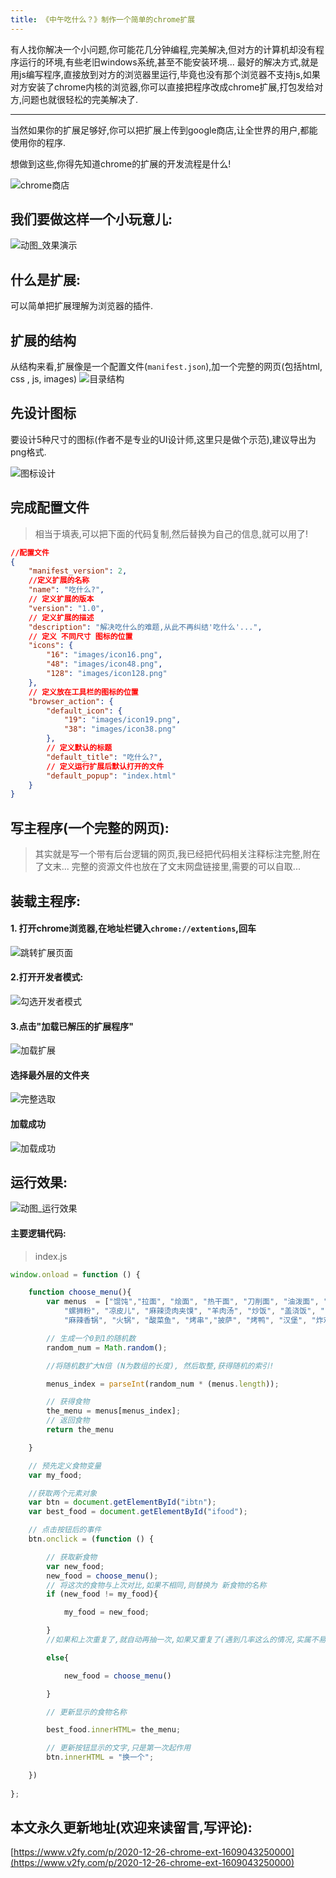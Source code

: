 ```yaml
---
title: 《中午吃什么？》制作一个简单的chrome扩展
---
```




有人找你解决一个小问题,你可能花几分钟编程,完美解决,但对方的计算机却没有程序运行的环境,有些老旧windows系统,甚至不能安装环境...
最好的解决方式,就是用js编写程序,直接放到对方的浏览器里运行,毕竟也没有那个浏览器不支持js,如果对方安装了chrome内核的浏览器,你可以直接把程序改成chrome扩展,打包发给对方,问题也就很轻松的完美解决了.

---
当然如果你的扩展足够好,你可以把扩展上传到google商店,让全世界的用户,都能使用你的程序.

想做到这些,你得先知道chrome的扩展的开发流程是什么!

![chrome商店](https://www.v2fy.com/asset/0i/jikemiji/jikemiji-md/2020-12-26-chrome-ext-1609043250000.assets/3203841-57031c30085a42e3.png)

## 我们要做这样一个小玩意儿:

![动图_效果演示](https://www.v2fy.com/asset/0i/jikemiji/jikemiji-md/2020-12-26-chrome-ext-1609043250000.assets/3203841-ab96221d674bda93.gif)

## 什么是扩展:
可以简单把扩展理解为浏览器的插件.

## 扩展的结构


从结构来看,扩展像是一个配置文件(`manifest.json`),加一个完整的网页(包括html, css , js, images)
![目录结构](https://www.v2fy.com/asset/0i/jikemiji/jikemiji-md/2020-12-26-chrome-ext-1609043250000.assets/3203841-5e8536589f06d665.png)

## 先设计图标
要设计5种尺寸的图标(作者不是专业的UI设计师,这里只是做个示范),建议导出为png格式.

![图标设计](https://www.v2fy.com/asset/0i/jikemiji/jikemiji-md/2020-12-26-chrome-ext-1609043250000.assets/3203841-f94476da2987acce.png)


## 完成配置文件

> 相当于填表,可以把下面的代码复制,然后替换为自己的信息,就可以用了!

```json
//配置文件
{
    "manifest_version": 2,
    //定义扩展的名称
    "name": "吃什么?",
    // 定义扩展的版本
    "version": "1.0",
    // 定义扩展的描述
    "description": "解决吃什么的难题,从此不再纠结'吃什么'...",
    // 定义 不同尺寸 图标的位置
    "icons": {
        "16": "images/icon16.png",
        "48": "images/icon48.png",
        "128": "images/icon128.png"
    },
    // 定义放在工具栏的图标的位置
    "browser_action": {
        "default_icon": {
            "19": "images/icon19.png",
            "38": "images/icon38.png"
        },
        // 定义默认的标题
        "default_title": "吃什么?",
        // 定义运行扩展后默认打开的文件
        "default_popup": "index.html"
    }
}

```

## 写主程序(一个完整的网页):

>其实就是写一个带有后台逻辑的网页,我已经把代码相关注释标注完整,附在了文末...
>完整的资源文件也放在了文末网盘链接里,需要的可以自取...

## 装载主程序:

#### 1. 打开chrome浏览器,在地址栏键入`chrome://extentions`,回车

![跳转扩展页面](https://www.v2fy.com/asset/0i/jikemiji/jikemiji-md/2020-12-26-chrome-ext-1609043250000.assets/3203841-cea03afa40324e9b.png)

#### 2.打开开发者模式:

![勾选开发者模式](https://www.v2fy.com/asset/0i/jikemiji/jikemiji-md/2020-12-26-chrome-ext-1609043250000.assets/3203841-5a13c1cbe11644ae.png)



#### 3.点击"加载已解压的扩展程序"

![加载扩展](https://www.v2fy.com/asset/0i/jikemiji/jikemiji-md/2020-12-26-chrome-ext-1609043250000.assets/3203841-8ddb3ac953a3e9f4.png)

#### 选择最外层的文件夹


![完整选取](https://www.v2fy.com/asset/0i/jikemiji/jikemiji-md/2020-12-26-chrome-ext-1609043250000.assets/3203841-2615646fdb41dfe8.png)



#### 加载成功

![加载成功](https://www.v2fy.com/asset/0i/jikemiji/jikemiji-md/2020-12-26-chrome-ext-1609043250000.assets/3203841-96efc3cd7f46d53a.png)




## 运行效果:


![动图_运行效果](https://www.v2fy.com/asset/0i/jikemiji/jikemiji-md/2020-12-26-chrome-ext-1609043250000.assets/3203841-9c4dd2a7c91faea0.gif)

#### 主要逻辑代码:

>index.js

```javascript
window.onload = function () {

    function choose_menu(){
        var menus  = ["馄饨","拉面", "烩面", "热干面", "刀削面", "油泼面", "炸酱面", "炒面", "重庆小面", "米线", "酸辣粉", "土豆粉",
            "螺狮粉", "凉皮儿", "麻辣烫肉夹馍", "羊肉汤", "炒饭", "盖浇饭", "卤肉饭", "烤肉饭", "黄焖鸡米饭", "驴肉火烧", "川菜",
            "麻辣香锅", "火锅", "酸菜鱼", "烤串","披萨", "烤鸭", "汉堡", "炸鸡", "寿司", "蟹黄包", "粽子", "煎饼果子", "生煎", "炒年糕"];

        // 生成一个0到1的随机数
        random_num = Math.random();

        //将随机数扩大N倍 (N为数组的长度), 然后取整,获得随机的索引!

        menus_index = parseInt(random_num * (menus.length));

        // 获得食物
        the_menu = menus[menus_index];
        // 返回食物
        return the_menu

    }

    // 预先定义食物变量
    var my_food;

    //获取两个元素对象
    var btn = document.getElementById("ibtn");
    var best_food = document.getElementById("ifood");

    // 点击按钮后的事件
    btn.onclick = (function () {

        // 获取新食物
        var new_food;
        new_food = choose_menu();
        // 将这次的食物与上次对比,如果不相同,则替换为 新食物的名称
        if (new_food != my_food){

            my_food = new_food;

        }
        //如果和上次重复了,就自动再抽一次,如果又重复了(遇到几率这么的情况,实属不易),建议这顿就吃个吧!

        else{

            new_food = choose_menu()

        }

        // 更新显示的食物名称

        best_food.innerHTML= the_menu;

        // 更新按钮显示的文字,只是第一次起作用
        btn.innerHTML = "换一个";

    })
    
};

```
## 本文永久更新地址(欢迎来读留言,写评论):

[https://www.v2fy.com/p/2020-12-26-chrome-ext-1609043250000](https://www.v2fy.com/p/2020-12-26-chrome-ext-1609043250000)


